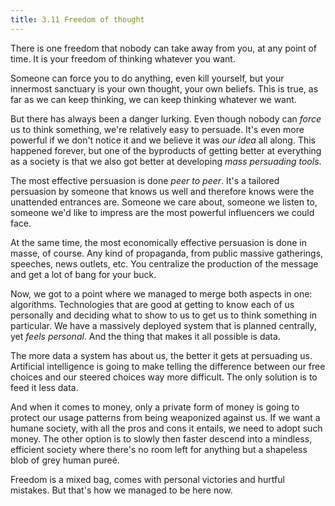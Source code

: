 ```yaml
---
title: 3.11 Freedom of thought
---
```

There is one freedom that nobody can take away from you, at any point of time. It is your freedom of thinking whatever you want.

Someone can force you to do anything, even kill yourself, but your innermost sanctuary is your own thought, your own beliefs. This is true, as far as we can keep thinking, we can keep thinking whatever we want.

But there has always been a danger lurking. Even though nobody can *force* us to think something, we're relatively easy to persuade. It's even more powerful if we don't notice it and we believe it was *our idea* all along. This happened forever, but one of the byproducts of getting better at everything as a society is that we also got better at developing *mass persuading tools*.

The most effective persuasion is done *peer to peer*. It's a tailored persuasion by someone that knows us well and therefore knows were the unattended entrances are. Someone we care about, someone we listen to, someone we'd like to impress are the most powerful influencers we could face.

At the same time, the most economically effective persuasion is done in masse, of course. Any kind of propaganda, from public massive gatherings, speeches, news outlets, etc. You centralize the production of the message and get a lot of bang for your buck. 

Now, we got to a point where we managed to merge both aspects in one: algorithms. Technologies that are good at getting to know each of us personally and deciding what to show to us to get us to think something in particular. We have a massively deployed system that is planned centrally, yet *feels personal*. And the thing that makes it all possible is data.

The more data a system has about us, the better it gets at persuading us. Artificial intelligence is going to make telling the difference between our free choices and our steered choices way more difficult. The only solution is to feed it less data.

And when it comes to money, only a private form of money is going to protect our usage patterns from being weaponized against us. If we want a humane society, with all the pros and cons it entails, we need to adopt such money. The other option is to slowly then faster descend into a mindless, efficient society where there's no room left for anything but a shapeless blob of grey human pureé.

Freedom is a mixed bag, comes with personal victories and hurtful mistakes. But that's how we managed to be here now.